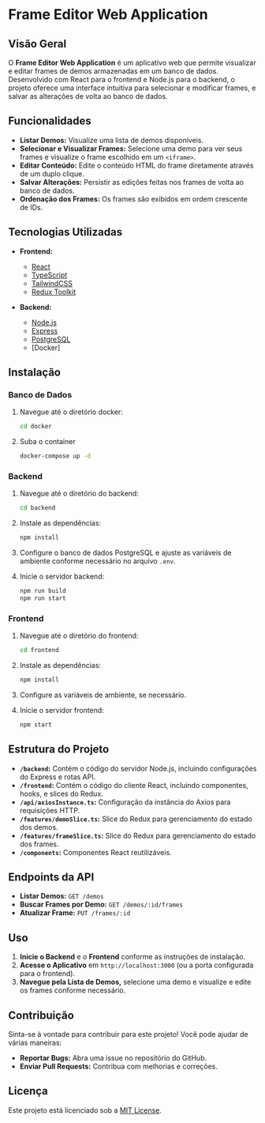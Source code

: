 # Frame Editor Web Application

## Visão Geral

O **Frame Editor Web Application** é um aplicativo web que permite visualizar e editar frames de demos armazenadas em um banco de dados. Desenvolvido com React para o frontend e Node.js para o backend, o projeto oferece uma interface intuitiva para selecionar e modificar frames, e salvar as alterações de volta ao banco de dados. 

## Funcionalidades

- **Listar Demos:** Visualize uma lista de demos disponíveis.
- **Selecionar e Visualizar Frames:** Selecione uma demo para ver seus frames e visualize o frame escolhido em um `<iframe>`.
- **Editar Conteúdo:** Edite o conteúdo HTML do frame diretamente através de um duplo clique.
- **Salvar Alterações:** Persistir as edições feitas nos frames de volta ao banco de dados.
- **Ordenação dos Frames:** Os frames são exibidos em ordem crescente de IDs.

## Tecnologias Utilizadas

- **Frontend:**
  - [React](https://reactjs.org/)
  - [TypeScript](https://www.typescriptlang.org/)
  - [TailwindCSS](https://tailwindcss.com/)
  - [Redux Toolkit](https://redux-toolkit.js.org/)

- **Backend:**
  - [Node.js](https://nodejs.org/)
  - [Express](https://expressjs.com/)
  - [PostgreSQL](https://www.postgresql.org/)
  - [Docker]


## Instalação

### Banco de Dados

1. Navegue até o diretório docker:
    ```bash
    cd docker
    ```
2. Suba o container
     ```bash
    docker-compose up -d
    ```

### Backend

1. Navegue até o diretório do backend:

    ```bash
    cd backend
    ```

2. Instale as dependências:

    ```bash
    npm install
    ```

3. Configure o banco de dados PostgreSQL e ajuste as variáveis de ambiente conforme necessário no arquivo `.env`.

4. Inicie o servidor backend:

    ```bash
    npm run build
    npm run start
    ```

### Frontend

1. Navegue até o diretório do frontend:

    ```bash
    cd frontend
    ```

2. Instale as dependências:

    ```bash
    npm install
    ```

3. Configure as variáveis de ambiente, se necessário.

4. Inicie o servidor frontend:

    ```bash
    npm start
    ```

## Estrutura do Projeto

- **`/backend`:** Contém o código do servidor Node.js, incluindo configurações do Express e rotas API.
- **`/frontend`:** Contém o código do cliente React, incluindo componentes, hooks, e slices do Redux.
- **`/api/axiosInstance.ts`:** Configuração da instância do Axios para requisições HTTP.
- **`/features/demoSlice.ts`:** Slice do Redux para gerenciamento do estado dos demos.
- **`/features/frameSlice.ts`:** Slice do Redux para gerenciamento do estado dos frames.
- **`/components`:** Componentes React reutilizáveis.

## Endpoints da API

- **Listar Demos:** `GET /demos`
- **Buscar Frames por Demo:** `GET /demos/:id/frames`
- **Atualizar Frame:** `PUT /frames/:id`

## Uso

1. **Inicie o Backend** e o **Frontend** conforme as instruções de instalação.
2. **Acesse o Aplicativo** em `http://localhost:3000` (ou a porta configurada para o frontend).
3. **Navegue pela Lista de Demos,** selecione uma demo e visualize e edite os frames conforme necessário.

## Contribuição

Sinta-se à vontade para contribuir para este projeto! Você pode ajudar de várias maneiras:

- **Reportar Bugs:** Abra uma issue no repositório do GitHub.
- **Enviar Pull Requests:** Contribua com melhorias e correções.

## Licença

Este projeto está licenciado sob a [MIT License](LICENSE).

